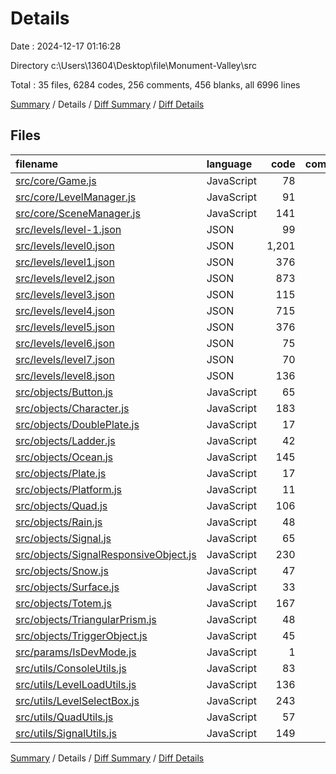 # Details

Date : 2024-12-17 01:16:28

Directory c:\\Users\\13604\\Desktop\\file\\Monument-Valley\\src

Total : 35 files,  6284 codes, 256 comments, 456 blanks, all 6996 lines

[Summary](results.md) / Details / [Diff Summary](diff.md) / [Diff Details](diff-details.md)

## Files
| filename | language | code | comment | blank | total |
| :--- | :--- | ---: | ---: | ---: | ---: |
| [src/core/Game.js](/src/core/Game.js) | JavaScript | 78 | 12 | 19 | 109 |
| [src/core/LevelManager.js](/src/core/LevelManager.js) | JavaScript | 91 | 6 | 16 | 113 |
| [src/core/SceneManager.js](/src/core/SceneManager.js) | JavaScript | 141 | 12 | 33 | 186 |
| [src/levels/level-1.json](/src/levels/level-1.json) | JSON | 99 | 0 | 0 | 99 |
| [src/levels/level0.json](/src/levels/level0.json) | JSON | 1,201 | 0 | 2 | 1,203 |
| [src/levels/level1.json](/src/levels/level1.json) | JSON | 376 | 0 | 1 | 377 |
| [src/levels/level2.json](/src/levels/level2.json) | JSON | 873 | 0 | 1 | 874 |
| [src/levels/level3.json](/src/levels/level3.json) | JSON | 115 | 0 | 1 | 116 |
| [src/levels/level4.json](/src/levels/level4.json) | JSON | 715 | 0 | 1 | 716 |
| [src/levels/level5.json](/src/levels/level5.json) | JSON | 376 | 0 | 1 | 377 |
| [src/levels/level6.json](/src/levels/level6.json) | JSON | 75 | 0 | 1 | 76 |
| [src/levels/level7.json](/src/levels/level7.json) | JSON | 70 | 0 | 1 | 71 |
| [src/levels/level8.json](/src/levels/level8.json) | JSON | 136 | 0 | 5 | 141 |
| [src/objects/Button.js](/src/objects/Button.js) | JavaScript | 65 | 13 | 9 | 87 |
| [src/objects/Character.js](/src/objects/Character.js) | JavaScript | 183 | 20 | 34 | 237 |
| [src/objects/DoublePlate.js](/src/objects/DoublePlate.js) | JavaScript | 17 | 0 | 5 | 22 |
| [src/objects/Ladder.js](/src/objects/Ladder.js) | JavaScript | 42 | 6 | 11 | 59 |
| [src/objects/Ocean.js](/src/objects/Ocean.js) | JavaScript | 145 | 17 | 31 | 193 |
| [src/objects/Plate.js](/src/objects/Plate.js) | JavaScript | 17 | 0 | 6 | 23 |
| [src/objects/Platform.js](/src/objects/Platform.js) | JavaScript | 11 | 2 | 3 | 16 |
| [src/objects/Quad.js](/src/objects/Quad.js) | JavaScript | 106 | 8 | 21 | 135 |
| [src/objects/Rain.js](/src/objects/Rain.js) | JavaScript | 48 | 13 | 13 | 74 |
| [src/objects/Signal.js](/src/objects/Signal.js) | JavaScript | 65 | 1 | 2 | 68 |
| [src/objects/SignalResponsiveObject.js](/src/objects/SignalResponsiveObject.js) | JavaScript | 230 | 23 | 39 | 292 |
| [src/objects/Snow.js](/src/objects/Snow.js) | JavaScript | 47 | 8 | 14 | 69 |
| [src/objects/Surface.js](/src/objects/Surface.js) | JavaScript | 33 | 5 | 3 | 41 |
| [src/objects/Totem.js](/src/objects/Totem.js) | JavaScript | 167 | 27 | 29 | 223 |
| [src/objects/TriangularPrism.js](/src/objects/TriangularPrism.js) | JavaScript | 48 | 3 | 6 | 57 |
| [src/objects/TriggerObject.js](/src/objects/TriggerObject.js) | JavaScript | 45 | 1 | 9 | 55 |
| [src/params/IsDevMode.js](/src/params/IsDevMode.js) | JavaScript | 1 | 0 | 0 | 1 |
| [src/utils/ConsoleUtils.js](/src/utils/ConsoleUtils.js) | JavaScript | 83 | 14 | 15 | 112 |
| [src/utils/LevelLoadUtils.js](/src/utils/LevelLoadUtils.js) | JavaScript | 136 | 18 | 23 | 177 |
| [src/utils/LevelSelectBox.js](/src/utils/LevelSelectBox.js) | JavaScript | 243 | 21 | 61 | 325 |
| [src/utils/QuadUtils.js](/src/utils/QuadUtils.js) | JavaScript | 57 | 4 | 15 | 76 |
| [src/utils/SignalUtils.js](/src/utils/SignalUtils.js) | JavaScript | 149 | 22 | 25 | 196 |

[Summary](results.md) / Details / [Diff Summary](diff.md) / [Diff Details](diff-details.md)
